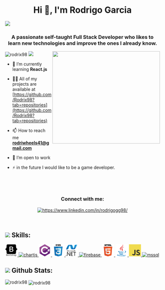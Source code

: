<h1 align="center">Hi 👋, I'm Rodrigo Garcia</h1>

<!--  BANNER   -->
<img src="https://github.com/Rodrix98/Rodrix98/blob/main/Banner.png">

<!--  Sub-Text Banner   -->
<br/>
<h3 align="center">A passionate self-taught Full Stack Developer who likes to learn new technologies and improve the ones I already know.</h3>

<!--  Image   -->
<img width="350" height="300" align="right" src="https://media4.giphy.com/media/v1.Y2lkPTc5MGI3NjExZjk1NjJmYjMyMmIzMzg5MzY3YzI5NzQ4ZWZhNDgwZDgyYmRjZTUxNiZlcD12MV9pbnRlcm5hbF9naWZzX2dpZklkJmN0PWc/qgQUggAC3Pfv687qPC/giphy.gif">


<!--  Badges   -->
<p align="left"> 
  <img src="https://komarev.com/ghpvc/?username=rodrix98&label=Profile%20views&color=0e75b6&style=flat" alt="rodrix98" /> 
  <img src="https://img.shields.io/github/followers/Rodrix98?style=social"/>
</p> 

- 🌱 I’m currently learning **React.js**

- 👨‍💻 All of my projects are available at [https://github.com/Rodrix98?tab=repositories](https://github.com/Rodrix98?tab=repositories)

- 📫 How to reach me **rodriwheels41@gmail.com**

- 🤝 I’m open to work <!--  ADD CV   -->

- ⚡ in the future I would like to be a game developer.

<br/>
<br/>


## <h3 align="center">Connect with me:</h3>
<p align="center">
<a href="https://linkedin.com/in/rodrigogg98/" target="blank"><img align="center" src="https://img.icons8.com/doodle/40/000000/linkedin--v2.png" alt="https://www.linkedin.com/in/rodrigogg98/" height="50" width="50" /></a>
</p>

<br/>


## <img src="https://media2.giphy.com/media/QssGEmpkyEOhBCb7e1/giphy.gif?cid=ecf05e47a0n3gi1bfqntqmob8g9aid1oyj2wr3ds3mg700bl&rid=giphy.gif" width ="25"><b> Skills:</b>

<p align="left"> 

  <a href="https://getbootstrap.com" target="_blank" rel="noreferrer"> 
  <img src="https://raw.githubusercontent.com/devicons/devicon/master/icons/bootstrap/bootstrap-plain-wordmark.svg" alt="bootstrap" width="40" height="40"/> 
  </a> 
  
  <a href="https://www.chartjs.org" target="_blank" rel="noreferrer"> 
  <img src="https://www.chartjs.org/media/logo-title.svg" alt="chartjs" width="40" height="40"/> 
  </a>
  
  <a href="https://www.w3schools.com/cs/" target="_blank" rel="noreferrer"> 
  <img src="https://raw.githubusercontent.com/devicons/devicon/master/icons/csharp/csharp-original.svg" alt="csharp" width="40" height="40"/> 
  </a> 
  
  <a href="https://www.w3schools.com/css/" target="_blank" rel="noreferrer"> 
  <img src="https://raw.githubusercontent.com/devicons/devicon/master/icons/css3/css3-original-wordmark.svg" alt="css3" width="40" height="40"/> 
  </a> 
  
  <a href="https://dotnet.microsoft.com/" target="_blank" rel="noreferrer"> 
  <img src="https://raw.githubusercontent.com/devicons/devicon/master/icons/dot-net/dot-net-original-wordmark.svg" alt="dotnet" width="40" height="40"/> 
  </a> 
  
  <a href="https://firebase.google.com/" target="_blank" rel="noreferrer"> 
  <img src="https://www.vectorlogo.zone/logos/firebase/firebase-icon.svg" alt="firebase" width="40" height="40"/> 
  </a> 
  
  <a href="https://www.w3.org/html/" target="_blank" rel="noreferrer">
  <img src="https://raw.githubusercontent.com/devicons/devicon/master/icons/html5/html5-original-wordmark.svg" alt="html5" width="40" height="40"/> 
  </a> 
  
  <a href="https://www.java.com" target="_blank" rel="noreferrer"> 
  <img src="https://raw.githubusercontent.com/devicons/devicon/master/icons/java/java-original.svg" alt="java" width="40" height="40"/> 
  </a> 
  
  <a href="https://developer.mozilla.org/en-US/docs/Web/JavaScript" target="_blank" rel="noreferrer"> 
  <img src="https://raw.githubusercontent.com/devicons/devicon/master/icons/javascript/javascript-original.svg" alt="javascript" width="40" height="40"/> 
  </a> 
  
  <a href="https://www.microsoft.com/en-us/sql-server" target="_blank" rel="noreferrer"> 
  <img src="https://www.svgrepo.com/show/303229/microsoft-sql-server-logo.svg" alt="mssql" width="40" height="40"/> 
  </a> 

</p>

## <img src="https://media.giphy.com/media/iY8CRBdQXODJSCERIr/giphy.gif" width ="25"><b> Github Stats:</b>

<p><img align="left" src="https://github-readme-stats.vercel.app/api/top-langs?username=rodrix98&show_icons=true&locale=en&layout=compact" alt="rodrix98" /></p>

<p>&nbsp;<img align="center" src="https://github-readme-stats.vercel.app/api?username=rodrix98&show_icons=true&locale=en" alt="rodrix98" /></p>

